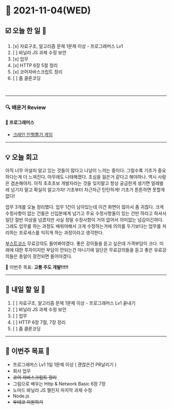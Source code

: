 # 📆 2021-11-04(WED)
## ☑️ 오늘 한 일 📑
1. [x] 자료구조, 알고리즘 문제 1문제 이상 - 프로그래머스 Lv1
2. [ ] 바닐라 JS 과제 수정 보안
3. [x] 업무
4. [x] HTTP 6장 5절 정리 
5. [x] 코어자바스크립트 정리 
6. [ ] 줌 클론코딩

<br>

***

### 🔍️ 배운거 Review 
#### 🌈 프로그래머스
- [크레인 인형뽑기 게임](https://github.com/Kyuwon53/Python-algorithm/tree/main/programmers/Level1/%ED%81%AC%EB%A0%88%EC%9D%B8%20%EC%9D%B8%ED%98%95%EB%BD%91%EA%B8%B0%20%EA%B2%8C%EC%9E%84)

***
## 💡  오늘 회고 

아직 너무 어설피 알고 있는 것들이 많다고 나날이 느끼는 중이다. 그럴수록 기초가 중요하다는게 더 느껴진다. 아무래도 나태해졌다. 초심을 잃은거 같다고 해야하나. 역시 사람은 겸손해야지. 
아직 초초초보 개발자라는 것을 잊지말고 항상 궁금한게 생기면 얼레벌레 넘기지 말고 확실히 알고가자! 기초부터 차근차근 탄탄하게! 기초가 튼튼하면 못할게 없다! 

업무 3개를 오늘 정리했다. 업무 1건이 남아있는데 이건 화면이 많아서 좀 귀찮다. 크게 수정사항이 없는 건들은 신입분에게 넘기고 주요 수정사항들이 있는 건만 하라고 하셔서 일단 절반 이상을 넘겼지만 사실 정말 
수정사항이 거의 없어서 의미없는 넘김이긴하다. 그래도 업무를 하는 과정도 배워야해서 크게 수정하는거에 의의를 두기보다는 업무를 처리하는 프로세스를 익히게 하는 과정이라고 생각한다. 

[부스트코스](https://www.boostcourse.org/) 무료강의도 들어봐야겠다. 좋은 강의들을 듣고 싶은데 가격부담이 크다. 미래에 대한 투자이지만 부담이 안되는건 아니기에 일단은 무료강의들을 듣고 
좋은 유료강의들은 총알이 장전되면 들어야겠다. 

🎯 이번주 목표: **고통 주도 개발!!!!!** 

***

## 🎯 내일 할 일 🎯
1. [ ] 자료구조, 알고리즘 문제 1문제 이상 - 프로그래머스 Lv1 끝내기 
2. [ ] 바닐라 JS 과제 수정 보안
3. [ ] 업무
4. [ ] HTTP 6장 7절, 7장 정리 
5. [ ] 줌 클론코딩

***

## 🏁 이번주 목표 🏁  
- 프로그래머스 Lv1 1일 1문제 이상 ( 괜찮은건 PR날리기 )
- 회사 업무 
- ~~코어 자바스크립트 정리~~ 
- 그림으로 배우는 Http & Network Basic 6장 7장
- 노마드 바닐라 JS 챌린지 마지막 과제 수정
- Node.js 
- ~~우테코 지원하기~~


